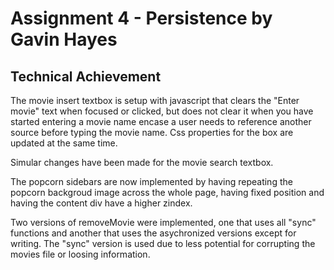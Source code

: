 Assignment 4 - Persistence by Gavin Hayes
===


Technical Achievement
---

The movie insert textbox is setup with javascript that clears the "Enter movie" text when focused or clicked, but does not clear it when you have started entering a movie name encase a user needs to reference another source before typing the movie name. Css properties for the box are updated at the same time.

Simular changes have been made for the movie search textbox.

The popcorn sidebars are now implemented by having repeating the popcorn backgroud image across the whole page, having fixed position and having the content div have a higher zindex.

Two versions of removeMovie were implemented, one that uses all "sync" functions and another that uses the asychronized versions except for writing. The "sync" version is used due to less potential for corrupting the movies file or loosing information.

